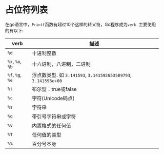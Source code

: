 # 占位符列表

在go语言中，`Printf`函数有超过10个这样的转义符，Go程序成为`verb`. 主要使用的有以下:

| verb             | 描述                                                         |
| ---------------- | ------------------------------------------------------------ |
| `%d`             | 十进制整数                                                   |
| `%x`, `%o`, `%b` | 十六进制，八进制，二进制                                     |
| `%f`, `%g`, `%e` | 浮点数类型. 如 `3.141593`, `3.141592653589793`, `3.141593e+00` |
| `%t`             | 布尔型：true或false                                          |
| `%c`             | 字符(Unicode码点)                                            |
| `%s`             | 字符串                                                       |
| `%q`             | 带引号字符串或字符                                           |
| `%v`             | 内置格式的任何值                                             |
| `%T`             | 任何值的类型                                                 |
| `%%`             | 百分号本身                                                   |

